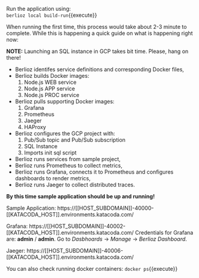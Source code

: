 Run the application using:  
`berlioz local build-run`{{execute}}

When running the first time, this process would take about 2-3 minute to complete. While this is happening a quick guide on what is happening right now:

**NOTE:** Launching an SQL instance in GCP takes bit time. Please, hang on there!

* Berlioz identifes service definitions and corresponding Docker files,
* Berlioz builds Docker images:
  1. Node.js WEB service
  2. Node.js APP service
  3. Node.js PROC service
* Berlioz pulls supporting Docker images:
  1. Grafana
  2. Prometheus
  3. Jaeger
  4. HAProxy
* Berlioz configures the GCP project with:
  1. Pub/Sub topic and Pub/Sub subscription
  2. SQL Instance
  3. Imports init sql script
* Berlioz runs services from sample project,
* Berlioz runs Prometheus to collect metrics,
* Berlioz runs Grafana, connects it to Prometheus and configures dashboards to render metrics,
* Berlioz runs Jaeger to collect distributed traces.

**By this time sample application should be up and running!**

Sample Application: https://[[HOST_SUBDOMAIN]]-40000-[[KATACODA_HOST]].environments.katacoda.com/

Grafana: https://[[HOST_SUBDOMAIN]]-40002-[[KATACODA_HOST]].environments.katacoda.com/
Credentials for Grafana are: **admin** / **admin**. Go to *Dasbhoards* -> *Manage* -> *Berlioz Dashboard*.

Jaeger: https://[[HOST_SUBDOMAIN]]-40006-[[KATACODA_HOST]].environments.katacoda.com/


You can also check running docker containers:
`docker ps`{{execute}}
